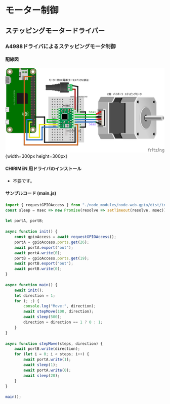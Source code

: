 # モーター制御

## ステッピングモータードライバー

### A4988ドライバによるステッピングモータ制御

#### 配線図

![配線図](./Schematic.png "schematic"){width=300px height=300px}

#### CHIRIMEN 用ドライバのインストール

- 不要です。

#### サンプルコード (main.js)

```javascript
import { requestGPIOAccess } from "./node_modules/node-web-gpio/dist/index.js";
const sleep = msec => new Promise(resolve => setTimeout(resolve, msec));

let portA, portB;

async function init() {
    const gpioAccess = await requestGPIOAccess();
    portA = gpioAccess.ports.get(26);
    await portA.export("out");
    await portA.write(0);
    portB = gpioAccess.ports.get(19);
    await portB.export("out");
    await portB.write(0);
}

async function main() {
    await init();
    let direction = 1;
    for (; ;) {
        console.log("Move:", direction);
        await stepMove(100, direction);
        await sleep(500);
        direction = direction == 1 ? 0 : 1;
    }
}

async function stepMove(steps, direction) {
    await portB.write(direction);
    for (let i = 0; i < steps; i++) {
        await portA.write(1);
        await sleep(1);
        await portA.write(0);
        await sleep(20);
    }
}

main();
```
